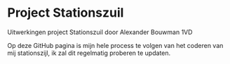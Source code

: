 # Project Stationszuil
 Uitwerkingen project Stationszuil door Alexander Bouwman 1VD

Op deze GitHub pagina is mijn hele process te volgen van het coderen van mij stationszijl,
ik zal dit regelmatig proberen te updaten.
